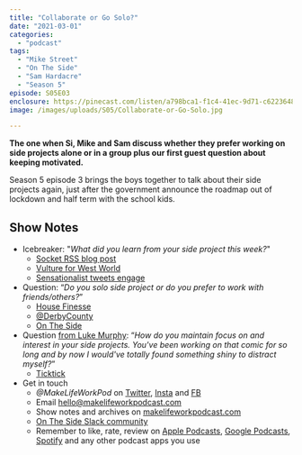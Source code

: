 ```yaml
---
title: "Collaborate or Go Solo?"
date: "2021-03-01"
categories: 
  - "podcast"
tags: 
  - "Mike Street"
  - "On The Side"
  - "Sam Hardacre"
  - "Season 5"
episode: S05E03
enclosure: https://pinecast.com/listen/a798bca1-f1c4-41ec-9d71-c6223648d737.mp3
image: /images/uploads/S05/Collaborate-or-Go-Solo.jpg

---
```


**The one when Si, Mike and Sam discuss whether they prefer working on side projects alone or in a group plus our first guest question about keeping motivated.**

Season 5 episode 3 brings the boys together to talk about their side projects again, just after the government announce the roadmap out of lockdown and half term with the school kids.

## Show Notes

- Icebreaker: "_What did you learn from your side project this week?_"
    - [Socket RSS blog post](https://www.mikestreety.co.uk/blog/socket-rss-making-rss-your-mindless-scrolling-app)
    - [Vulture for West World](https://www.vulture.com/tv/westworld/)
    - [Sensationalist tweets engage](https://twitter.com/MakeLifeWorkPod/status/1363780845581070336)
- Question: “_Do you solo side project or do you prefer to work with friends/others?_”
    - [House Finesse](http://housefinesse.com)
    - [@DerbyCounty](http://twitter.com/DerbyCounty)
    - [On The Side](http://ontheside.network)
- Question [from Luke Murphy](https://twitter.com/lurkmoophy/status/1364180344119910405?s=20): “_How do you maintain focus on and interest in your side projects. You've been working on that comic for so long and by now I would've totally found something shiny to distract myself?_”
    - [Ticktick](https://ticktick.com/)
- Get in touch
    - _@MakeLifeWorkPod_ on [Twitter](http://twitter.com/@MakeLifeWorkPod), [Insta](http://instagram.com/@MakeLifeWorkPod) and [FB](http://Facebook.com/@MakeLifeWorkPod)
    - Email hello@makelifeworkpodcast.com
    - Show notes and archives on [makelifeworkpodcast.com](https://makelifeworkpodcast.com)
    - [On The Side Slack community](https://ontheside.network)
    - Remember to like, rate, review on [Apple Podcasts](https://podcasts.apple.com/gb/podcast/make-life-work/id1490247567), [Google Podcasts](https://podcasts.google.com/feed/aHR0cHM6Ly9zaWpvYmxpbmcuY29tL2ZlZWQvcG9kY2FzdC9tYWtlLWxpZmUtd29yaw?sa=X&ved=0CAYQrrcFahcKEwiAxvatzo7vAhUAAAAAHQAAAAAQAQ), [Spotify](https://open.spotify.com/show/0s2JUvAOvjjKVgcuUGp9at) and any other podcast apps you use
